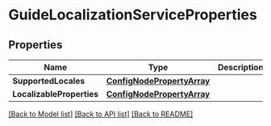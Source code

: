# GuideLocalizationServiceProperties

## Properties
Name | Type | Description | Notes
------------ | ------------- | ------------- | -------------
**SupportedLocales** | [**ConfigNodePropertyArray**](configNodePropertyArray.md) |  | [optional] 
**LocalizableProperties** | [**ConfigNodePropertyArray**](configNodePropertyArray.md) |  | [optional] 

[[Back to Model list]](../README.md#documentation-for-models) [[Back to API list]](../README.md#documentation-for-api-endpoints) [[Back to README]](../README.md)


